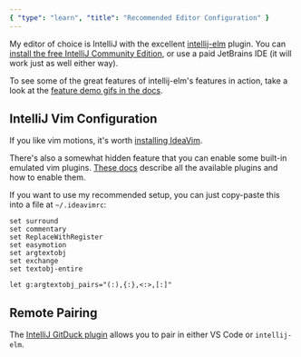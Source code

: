```yaml
---
{ "type": "learn", "title": "Recommended Editor Configuration" }
---
```


My editor of choice is IntelliJ with the excellent [intellij-elm](https://github.com/klazuka/intellij-elm) plugin. You can [install the free IntelliJ Community Edition](https://www.jetbrains.com/idea/download), or use a paid JetBrains IDE (it will work just as well either way).

To see some of the great features of intellij-elm's features in action, take a look at the [feature demo gifs in the docs](https://github.com/klazuka/intellij-elm/tree/master/docs/features).

## IntelliJ Vim Configuration

If you like vim motions, it's worth [installing IdeaVim](https://plugins.jetbrains.com/plugin/164-ideavim).

There's also a somewhat hidden feature that you can enable some built-in emulated vim plugins. [These docs](https://github.com/JetBrains/ideavim/blob/master/doc/emulated-plugins.md) describe all the available plugins and how to enable them.

If you want to use my recommended setup, you can just copy-paste this into a file at `~/.ideavimrc`:

```viml
set surround
set commentary
set ReplaceWithRegister
set easymotion
set argtextobj
set exchange
set textobj-entire

let g:argtextobj_pairs="(:),{:},<:>,[:]"
```

## Remote Pairing

The [IntelliJ GitDuck plugin](https://plugins.jetbrains.com/plugin/14919-gitduck-pair-programming-tool) allows you to pair in either VS Code or `intellij-elm`.

